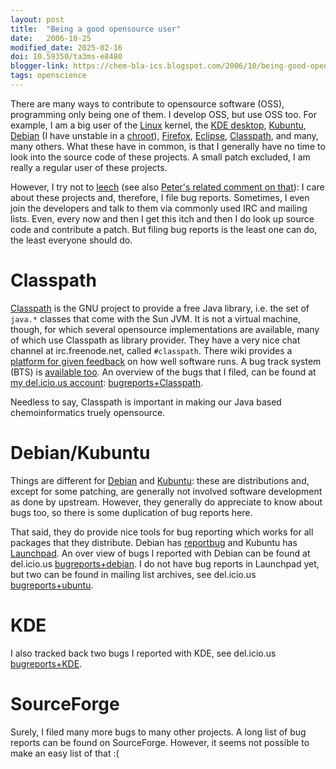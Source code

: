 ```yaml
---
layout: post
title:  "Being a good opensource user"
date:   2006-10-25
modified_date: 2025-02-16
doi: 10.59350/ta3ms-e8480
blogger-link: https://chem-bla-ics.blogspot.com/2006/10/being-good-opensource-user.html
tags: openscience
---
```


There are many ways to contribute to opensource software (OSS), programming only being one of them. I develop OSS, but use OSS too.
For example, I am a big user of the [Linux](http://www.kernel.org/) kernel, the [KDE desktop](http://www.kde.org/), [Kubuntu](http://www.kubuntu.org/),
[Debian](http://www.debian.org/) (I have unstable in a [chroot](http://www.ubuntuforums.org/showthread.php?t=24575)),
[Firefox](http://www.getfirefox.com/), [Eclipse](http://www.eclipse.org/), [Classpath](http://www.gnu.org/software/classpath/), and many,
many others. What these have in common, is that I generally have no time to look into the source code of these projects. A small patch excluded,
I am really a regular user of these projects.

However, I try not to [leech](http://en.wikipedia.org/wiki/Leech_(computing)) (see also [Peter's related comment on that](http://wwmm.ch.cam.ac.uk/blogs/murrayrust/?p=78)):
I care about these projects and, therefore, I file bug reports. Sometimes, I even join the developers and talk to them via commonly used IRC and
mailing lists. Even, every now and then I get this itch and then I do look up source code and contribute a patch. But filing bug reports is the
least one can do, the least everyone should do.

# Classpath

[Classpath](http://www.gnu.org/software/classpath/) is the GNU project to provide a free Java library, i.e. the set of `java.*` classes
that come with the Sun JVM. It is not a virtual machine, though, for which several opensource implementations are available, many of
which use Classpath as library provider. They have a very nice chat channel at irc.freenode.net, called `#classpath`.
There wiki provides a [platform for given feedback](http://developer.classpath.org/mediation/FreeSwingTestApps) on how well software
runs. A bug track system (BTS) is [available too](http://www.gnu.org/software/classpath/bugs.html). An overview of the bugs that I filed,
can be found at [my del.icio.us account](http://del.icio.us/egonw): [bugreports+Classpath](http://del.icio.us/egonw/bugreports%2BClasspath).

Needless to say, Classpath is important in making our Java based chemoinformatics truely opensource.

# Debian/Kubuntu

Things are different for [Debian](http://www.debian.org/) and [Kubuntu](http://www.kubuntu.org/): these are distributions and, except for
some patching, are generally not involved software development as done by upstream. However, they generally do appreciate to know about
bugs too, so there is some duplication of bug reports here.

That said, they do provide nice tools for bug reporting which works for all packages that they distribute. Debian has
[reportbug](http://packages.debian.org/reportbug) and Kubuntu has [Launchpad](http://launchpad.net/). An over view of bugs I reported with
Debian can be found at del.icio.us [bugreports+debian](http://del.icio.us/egonw/bugreports%2Bdebian). I do not have bug reports in Launchpad
yet, but two can be found in mailing list archives, see del.icio.us [bugreports+ubuntu](http://del.icio.us/egonw/bugreports%2Bubuntu).

# KDE

I also tracked back two bugs I reported with KDE, see del.icio.us [bugreports+KDE](http://del.icio.us/egonw/bugreports%2BKDE).

# SourceForge

Surely, I filed many more bugs to many other projects. A long list of bug reports can be found on SourceForge. However, it seems not
possible to make an easy list of that :(

